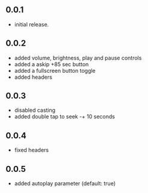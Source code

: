 ## 0.0.1

- initial release.

## 0.0.2

- added volume, brightness, play and pause controls
- added a askip +85 sec button
- added a fullscreen button toggle
- added headers

## 0.0.3

- disabled casting
- added double tap to seek -+ 10 seconds

## 0.0.4

- fixed headers

## 0.0.5

- added autoplay parameter (default: true)
